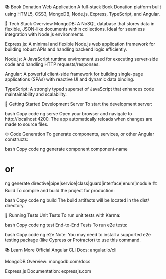 📚 Book Donation Web Application
A full-stack Book Donation platform built using HTML5, CSS3, MongoDB, Node.js, Express, TypeScript, and Angular.

🧰 Tech Stack Overview
MongoDB: A NoSQL database that stores data in flexible, JSON-like documents within collections. Ideal for seamless integration with Node.js environments.

Express.js: A minimal and flexible Node.js web application framework for building robust APIs and handling backend logic efficiently.

Node.js: A JavaScript runtime environment used for executing server-side code and handling HTTP requests/responses.

Angular: A powerful client-side framework for building single-page applications (SPAs) with reactive UI and dynamic data binding.

TypeScript: A strongly typed superset of JavaScript that enhances code maintainability and scalability.

🚀 Getting Started
Development Server
To start the development server:

bash
Copy code
ng serve
Open your browser and navigate to http://localhost:4200.
The app automatically reloads when changes are made to source files.

⚙️ Code Generation
To generate components, services, or other Angular constructs:

bash
Copy code
ng generate component component-name
# or
ng generate directive|pipe|service|class|guard|interface|enum|module
🏗️ Build
To compile and build the project for production:

bash
Copy code
ng build
The build artifacts will be located in the dist/ directory.

🧪 Running Tests
Unit Tests
To run unit tests with Karma:

bash
Copy code
ng test
End-to-End Tests
To run e2e tests:

bash
Copy code
ng e2e
Note: You may need to install a supported e2e testing package (like Cypress or Protractor) to use this command.

📚 Learn More
Official Angular CLI Docs: angular.io/cli

MongoDB Overview: mongodb.com/docs

Express.js Documentation: expressjs.com